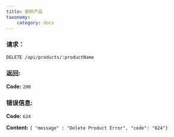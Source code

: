 ```yaml
---
title: 删除产品
taxonomy:
    category: docs
---
```


### 请求：

    DELETE /api/products/:productName

### 返回:

**Code:** `200`

### 错误信息:

**Code:** `624`

**Content:** `{ "message" : "Delete Product Error", "code": "624"}`